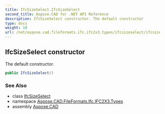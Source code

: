 ```yaml
---
title: IfcSizeSelect.IfcSizeSelect
second_title: Aspose.CAD for .NET API Reference
description: IfcSizeSelect constructor. The default constructor
type: docs
weight: 10
url: /net/aspose.cad.fileformats.ifc.ifc2x3.types/ifcsizeselect/ifcsizeselect/
---
```

## IfcSizeSelect constructor

The default constructor.

```csharp
public IfcSizeSelect()
```

### See Also

* class [IfcSizeSelect](../)
* namespace [Aspose.CAD.FileFormats.Ifc.IFC2X3.Types](../../ifcsizeselect/)
* assembly [Aspose.CAD](../../../)



